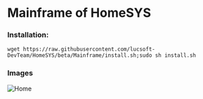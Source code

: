 # Mainframe of HomeSYS

### Installation:

    wget https://raw.githubusercontent.com/lucsoft-DevTeam/HomeSYS/beta/Mainframe/install.sh;sudo sh install.sh


### Images

![Home](https://data.lucsoft.de/uploads/7aOtPasIlQ.png)

